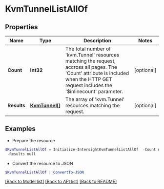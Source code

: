 # KvmTunnelListAllOf
## Properties

Name | Type | Description | Notes
------------ | ------------- | ------------- | -------------
**Count** | **Int32** | The total number of &#39;kvm.Tunnel&#39; resources matching the request, accross all pages. The &#39;Count&#39; attribute is included when the HTTP GET request includes the &#39;$inlinecount&#39; parameter. | [optional] 
**Results** | [**KvmTunnel[]**](KvmTunnel.md) | The array of &#39;kvm.Tunnel&#39; resources matching the request. | [optional] 

## Examples

- Prepare the resource
```powershell
$KvmTunnelListAllOf = Initialize-IntersightKvmTunnelListAllOf  -Count null `
 -Results null
```

- Convert the resource to JSON
```powershell
$KvmTunnelListAllOf | ConvertTo-JSON
```

[[Back to Model list]](../README.md#documentation-for-models) [[Back to API list]](../README.md#documentation-for-api-endpoints) [[Back to README]](../README.md)

